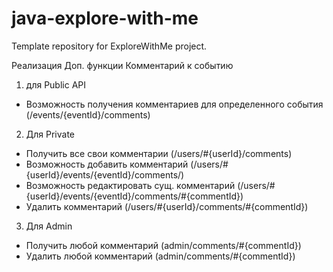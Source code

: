 # java-explore-with-me
Template repository for ExploreWithMe project.


Реализация Доп. функции Комментарий к событию
1) для Public API
- Возможность получения комментариев для определенного события (/events/{eventId}/comments)
2) Для Private
- Получить все свои комментарии (/users/#{userId}/comments)
- Возможность добавить комментарий (/users/#{userId}/events/{eventId}/comments/)
- Возможность редактировать сущ. комментарий (/users/#{userId}/events/{eventId}/comments/#{commentId})
- Удалить комментарий (/users/#{userId}/comments/#{commentId})
3) Для Admin
- Получить любой комментарий (admin/comments/#{commentId})
- Удалить любой комментарий (admin/comments/#{commentId})